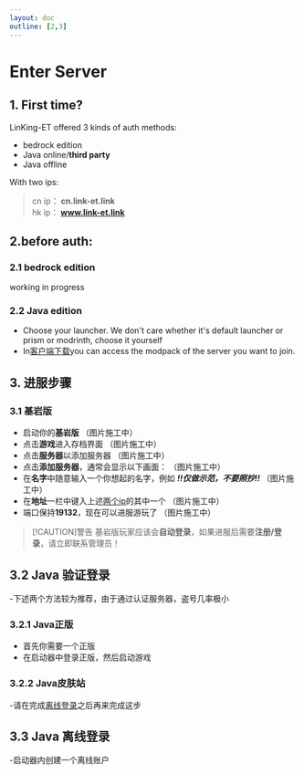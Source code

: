 ```yaml
---
layout: doc
outline: [2,3]
---
```

# Enter Server

## 1. First time?
LinKing-ET offered 3 kinds of auth methods:

- bedrock edition
- Java online/**third party**
- Java offline

With two ips:

> cn ip： **cn.link-et.link** <a id="ip"></a><br>
> hk ip： **www.link-et.link**

## 2.before auth:

### 2.1 bedrock edition
working in progress

### 2.2 Java edition
- Choose your launcher. We don't care whether it's default launcher or prism or modrinth, choose it yourself
- In[客户端下载](/en/docs/guide/modpack)you can access the modpack of the server you want to join.

## 3. 进服步骤

### 3.1 基岩版
- 启动你的**基岩版**
  （图片施工中）
- 点击**游戏**进入存档界面
  （图片施工中）
- 点击**服务器**以添加服务器
  （图片施工中）
- 点击**添加服务器**，通常会显示以下画面：
  （图片施工中）
- 在**名字**中随意输入一个你想起的名字，例如 ***!!仅做示范，不要照抄!!***
  （图片施工中）
- 在**地址**一栏中键入上述[两个ip](#ip)的其中一个  （图片施工中）
- 端口保持**19132**，现在可以进服游玩了
  （图片施工中）
> [!CAUTION]警告
> 基岩版玩家应该会**自动登录**，如果进服后需要**注册/登录**，请立即联系管理员！

## 3.2 Java 验证登录
-下述两个方法较为推荐，由于通过认证服务器，盗号几率极小

  ### 3.2.1 Java正版
  - 首先你需要一个正版
  - 在启动器中登录正版，然后启动游戏

  ### 3.2.2 Java皮肤站
  -请在完成[离线登录](#offline)之后再来完成这步

## 3.3 Java 离线登录<a id="offline"></a><br>
-启动器内创建一个离线账户
